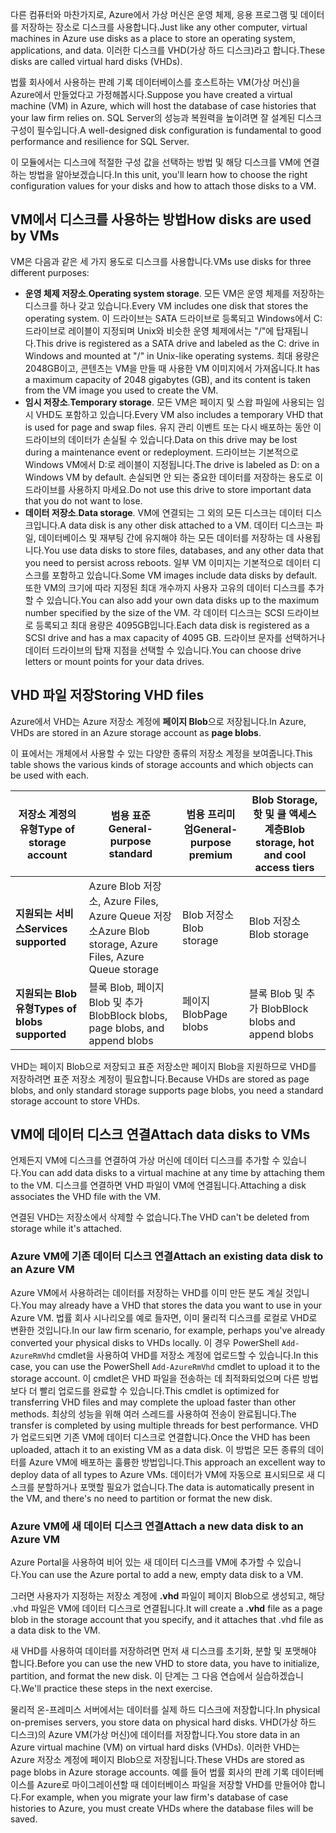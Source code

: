 <span data-ttu-id="ea558-101">다른 컴퓨터와 마찬가지로, Azure에서 가상 머신은 운영 체제, 응용 프로그램 및 데이터를 저장하는 장소로 디스크를 사용합니다.</span><span class="sxs-lookup"><span data-stu-id="ea558-101">Just like any other computer, virtual machines in Azure use disks as a place to store an operating system, applications, and data.</span></span> <span data-ttu-id="ea558-102">이러한 디스크를 VHD(가상 하드 디스크)라고 합니다.</span><span class="sxs-lookup"><span data-stu-id="ea558-102">These disks are called virtual hard disks (VHDs).</span></span>

<span data-ttu-id="ea558-103">법률 회사에서 사용하는 판례 기록 데이터베이스를 호스트하는 VM(가상 머신)을 Azure에서 만들었다고 가정해봅시다.</span><span class="sxs-lookup"><span data-stu-id="ea558-103">Suppose you have created a virtual machine (VM) in Azure, which will host the database of case histories that your law firm relies on.</span></span> <span data-ttu-id="ea558-104">SQL Server의 성능과 복원력을 높이려면 잘 설계된 디스크 구성이 필수입니다.</span><span class="sxs-lookup"><span data-stu-id="ea558-104">A well-designed disk configuration is fundamental to good performance and resilience for SQL Server.</span></span>

<span data-ttu-id="ea558-105">이 모듈에서는 디스크에 적절한 구성 값을 선택하는 방법 및 해당 디스크를 VM에 연결하는 방법을 알아보겠습니다.</span><span class="sxs-lookup"><span data-stu-id="ea558-105">In this unit, you'll learn how to choose the right configuration values for your disks and how to attach those disks to a VM.</span></span>

## <a name="how-disks-are-used-by-vms"></a><span data-ttu-id="ea558-106">VM에서 디스크를 사용하는 방법</span><span class="sxs-lookup"><span data-stu-id="ea558-106">How disks are used by VMs</span></span>

<span data-ttu-id="ea558-107">VM은 다음과 같은 세 가지 용도로 디스크를 사용합니다.</span><span class="sxs-lookup"><span data-stu-id="ea558-107">VMs use disks for three different purposes:</span></span>

- <span data-ttu-id="ea558-108">**운영 체제 저장소**.</span><span class="sxs-lookup"><span data-stu-id="ea558-108">**Operating system storage**.</span></span> <span data-ttu-id="ea558-109">모든 VM은 운영 체제를 저장하는 디스크를 하나 갖고 있습니다.</span><span class="sxs-lookup"><span data-stu-id="ea558-109">Every VM includes one disk that stores the operating system.</span></span> <span data-ttu-id="ea558-110">이 드라이브는 SATA 드라이브로 등록되고 Windows에서 C: 드라이브로 레이블이 지정되며 Unix와 비슷한 운영 체제에서는 "/"에 탑재됩니다.</span><span class="sxs-lookup"><span data-stu-id="ea558-110">This drive is registered as a SATA drive and labeled as the C: drive in Windows and mounted at "/" in Unix-like operating systems.</span></span> <span data-ttu-id="ea558-111">최대 용량은 2048GB이고, 콘텐츠는 VM을 만들 때 사용한 VM 이미지에서 가져옵니다.</span><span class="sxs-lookup"><span data-stu-id="ea558-111">It has a maximum capacity of 2048 gigabytes (GB), and its content is taken from the VM image you used to create the VM.</span></span>
- <span data-ttu-id="ea558-112">**임시 저장소**.</span><span class="sxs-lookup"><span data-stu-id="ea558-112">**Temporary storage**.</span></span> <span data-ttu-id="ea558-113">모든 VM은 페이지 및 스왑 파일에 사용되는 임시 VHD도 포함하고 있습니다.</span><span class="sxs-lookup"><span data-stu-id="ea558-113">Every VM also includes a temporary VHD that is used for page and swap files.</span></span> <span data-ttu-id="ea558-114">유지 관리 이벤트 또는 다시 배포하는 동안 이 드라이브의 데이터가 손실될 수 있습니다.</span><span class="sxs-lookup"><span data-stu-id="ea558-114">Data on this drive may be lost during a maintenance event or redeployment.</span></span> <span data-ttu-id="ea558-115">드라이브는 기본적으로 Windows VM에서 D:로 레이블이 지정됩니다.</span><span class="sxs-lookup"><span data-stu-id="ea558-115">The drive is labeled as D: on a Windows VM by default.</span></span> <span data-ttu-id="ea558-116">손실되면 안 되는 중요한 데이터를 저장하는 용도로 이 드라이브를 사용하지 마세요.</span><span class="sxs-lookup"><span data-stu-id="ea558-116">Do not use this drive to store important data that you do not want to lose.</span></span>
- <span data-ttu-id="ea558-117">**데이터 저장소**.</span><span class="sxs-lookup"><span data-stu-id="ea558-117">**Data storage**.</span></span> <span data-ttu-id="ea558-118">VM에 연결되는 그 외의 모든 디스크는 데이터 디스크입니다.</span><span class="sxs-lookup"><span data-stu-id="ea558-118">A data disk is any other disk attached to a VM.</span></span> <span data-ttu-id="ea558-119">데이터 디스크는 파일, 데이터베이스 및 재부팅 간에 유지해야 하는 모든 데이터를 저장하는 데 사용됩니다.</span><span class="sxs-lookup"><span data-stu-id="ea558-119">You use data disks to store files, databases, and any other data that you need to persist across reboots.</span></span> <span data-ttu-id="ea558-120">일부 VM 이미지는 기본적으로 데이터 디스크를 포함하고 있습니다.</span><span class="sxs-lookup"><span data-stu-id="ea558-120">Some VM images include data disks by default.</span></span> <span data-ttu-id="ea558-121">또한 VM의 크기에 따라 지정된 최대 개수까지 사용자 고유의 데이터 디스크를 추가할 수 있습니다.</span><span class="sxs-lookup"><span data-stu-id="ea558-121">You can also add your own data disks up to the maximum number specified by the size of the VM.</span></span> <span data-ttu-id="ea558-122">각 데이터 디스크는 SCSI 드라이브로 등록되고 최대 용량은 4095GB입니다.</span><span class="sxs-lookup"><span data-stu-id="ea558-122">Each data disk is registered as a SCSI drive and has a max capacity of 4095 GB.</span></span> <span data-ttu-id="ea558-123">드라이브 문자를 선택하거나 데이터 드라이브의 탑재 지점을 선택할 수 있습니다.</span><span class="sxs-lookup"><span data-stu-id="ea558-123">You can choose drive letters or mount points for your data drives.</span></span>

## <a name="storing-vhd-files"></a><span data-ttu-id="ea558-124">VHD 파일 저장</span><span class="sxs-lookup"><span data-stu-id="ea558-124">Storing VHD files</span></span>

<span data-ttu-id="ea558-125">Azure에서 VHD는 Azure 저장소 계정에 **페이지 Blob**으로 저장됩니다.</span><span class="sxs-lookup"><span data-stu-id="ea558-125">In Azure, VHDs are stored in an Azure storage account as **page blobs**.</span></span>

<span data-ttu-id="ea558-126">이 표에서는 개체에서 사용할 수 있는 다양한 종류의 저장소 계정을 보여줍니다.</span><span class="sxs-lookup"><span data-stu-id="ea558-126">This table shows the various kinds of storage accounts and which objects can be used with each.</span></span>

|<span data-ttu-id="ea558-127">**저장소 계정의 유형**</span><span class="sxs-lookup"><span data-stu-id="ea558-127">**Type of storage account**</span></span>|<span data-ttu-id="ea558-128">**범용 표준**</span><span class="sxs-lookup"><span data-stu-id="ea558-128">**General-purpose standard**</span></span>|<span data-ttu-id="ea558-129">**범용 프리미엄**</span><span class="sxs-lookup"><span data-stu-id="ea558-129">**General-purpose premium**</span></span>|<span data-ttu-id="ea558-130">**Blob Storage, 핫 및 쿨 액세스 계층**</span><span class="sxs-lookup"><span data-stu-id="ea558-130">**Blob storage, hot and cool access tiers**</span></span>|
|-----|-----|-----|-----|
|<span data-ttu-id="ea558-131">**지원되는 서비스**</span><span class="sxs-lookup"><span data-stu-id="ea558-131">**Services supported**</span></span>| <span data-ttu-id="ea558-132">Azure Blob 저장소, Azure Files, Azure Queue 저장소</span><span class="sxs-lookup"><span data-stu-id="ea558-132">Azure Blob storage, Azure Files, Azure Queue storage</span></span> | <span data-ttu-id="ea558-133">Blob 저장소</span><span class="sxs-lookup"><span data-stu-id="ea558-133">Blob storage</span></span> | <span data-ttu-id="ea558-134">Blob 저장소</span><span class="sxs-lookup"><span data-stu-id="ea558-134">Blob storage</span></span>|
|<span data-ttu-id="ea558-135">**지원되는 Blob 유형**</span><span class="sxs-lookup"><span data-stu-id="ea558-135">**Types of blobs supported**</span></span>|<span data-ttu-id="ea558-136">블록 Blob, 페이지 Blob 및 추가 Blob</span><span class="sxs-lookup"><span data-stu-id="ea558-136">Block blobs, page blobs, and append blobs</span></span> | <span data-ttu-id="ea558-137">페이지 Blob</span><span class="sxs-lookup"><span data-stu-id="ea558-137">Page blobs</span></span> | <span data-ttu-id="ea558-138">블록 Blob 및 추가 Blob</span><span class="sxs-lookup"><span data-stu-id="ea558-138">Block blobs and append blobs</span></span>|

<span data-ttu-id="ea558-139">VHD는 페이지 Blob으로 저장되고 표준 저장소만 페이지 Blob을 지원하므로 VHD를 저장하려면 표준 저장소 계정이 필요합니다.</span><span class="sxs-lookup"><span data-stu-id="ea558-139">Because VHDs are stored as page blobs, and only standard storage supports page blobs, you need a standard storage account to store VHDs.</span></span>

## <a name="attach-data-disks-to-vms"></a><span data-ttu-id="ea558-140">VM에 데이터 디스크 연결</span><span class="sxs-lookup"><span data-stu-id="ea558-140">Attach data disks to VMs</span></span>

<span data-ttu-id="ea558-141">언제든지 VM에 디스크를 연결하여 가상 머신에 데이터 디스크를 추가할 수 있습니다.</span><span class="sxs-lookup"><span data-stu-id="ea558-141">You can add data disks to a virtual machine at any time by attaching them to the VM.</span></span> <span data-ttu-id="ea558-142">디스크를 연결하면 VHD 파일이 VM에 연결됩니다.</span><span class="sxs-lookup"><span data-stu-id="ea558-142">Attaching a disk associates the VHD file with the VM.</span></span> 

<span data-ttu-id="ea558-143">연결된 VHD는 저장소에서 삭제할 수 없습니다.</span><span class="sxs-lookup"><span data-stu-id="ea558-143">The VHD can't be deleted from storage while it's attached.</span></span>

### <a name="attach-an-existing-data-disk-to-an-azure-vm"></a><span data-ttu-id="ea558-144">Azure VM에 기존 데이터 디스크 연결</span><span class="sxs-lookup"><span data-stu-id="ea558-144">Attach an existing data disk to an Azure VM</span></span>

<span data-ttu-id="ea558-145">Azure VM에서 사용하려는 데이터를 저장하는 VHD를 이미 만든 분도 계실 것입니다.</span><span class="sxs-lookup"><span data-stu-id="ea558-145">You may already have a VHD that stores the data you want to use in your Azure VM.</span></span> <span data-ttu-id="ea558-146">법률 회사 시나리오를 예로 들자면, 이미 물리적 디스크를 로컬로 VHD로 변환한 것입니다.</span><span class="sxs-lookup"><span data-stu-id="ea558-146">In our law firm scenario, for example,  perhaps you've already converted your physical disks to VHDs locally.</span></span> <span data-ttu-id="ea558-147">이 경우 PowerShell `Add-AzureRmVhd` cmdlet을 사용하여 VHD를 저장소 계정에 업로드할 수 있습니다.</span><span class="sxs-lookup"><span data-stu-id="ea558-147">In this case, you can use the PowerShell `Add-AzureRmVhd` cmdlet to upload it to the storage account.</span></span> <span data-ttu-id="ea558-148">이 cmdlet은 VHD 파일을 전송하는 데 최적화되었으며 다른 방법보다 더 빨리 업로드를 완료할 수 있습니다.</span><span class="sxs-lookup"><span data-stu-id="ea558-148">This cmdlet is optimized for transferring VHD files and may complete the upload faster than other methods.</span></span> <span data-ttu-id="ea558-149">최상의 성능을 위해 여러 스레드를 사용하여 전송이 완료됩니다.</span><span class="sxs-lookup"><span data-stu-id="ea558-149">The transfer is completed by using multiple threads for best performance.</span></span> <span data-ttu-id="ea558-150">VHD가 업로드되면 기존 VM에 데이터 디스크로 연결합니다.</span><span class="sxs-lookup"><span data-stu-id="ea558-150">Once the VHD has been uploaded, attach it to an existing VM as a data disk.</span></span> <span data-ttu-id="ea558-151">이 방법은 모든 종류의 데이터를 Azure VM에 배포하는 훌륭한 방법입니다.</span><span class="sxs-lookup"><span data-stu-id="ea558-151">This approach an excellent way to deploy data of all types to Azure VMs.</span></span> <span data-ttu-id="ea558-152">데이터가 VM에 자동으로 표시되므로 새 디스크를 분할하거나 포맷할 필요가 없습니다.</span><span class="sxs-lookup"><span data-stu-id="ea558-152">The data is automatically present in the VM, and there's no need to partition or format the new disk.</span></span>

### <a name="attach-a-new-data-disk-to-an-azure-vm"></a><span data-ttu-id="ea558-153">Azure VM에 새 데이터 디스크 연결</span><span class="sxs-lookup"><span data-stu-id="ea558-153">Attach a new data disk to an Azure VM</span></span>

<span data-ttu-id="ea558-154">Azure Portal을 사용하여 비어 있는 새 데이터 디스크를 VM에 추가할 수 있습니다.</span><span class="sxs-lookup"><span data-stu-id="ea558-154">You can use the Azure portal to add a new, empty data disk to a VM.</span></span> 

<span data-ttu-id="ea558-155">그러면 사용자가 지정하는 저장소 계정에 **.vhd** 파일이 페이지 Blob으로 생성되고, 해당 .vhd 파일은 VM에 데이터 디스크로 연결됩니다.</span><span class="sxs-lookup"><span data-stu-id="ea558-155">It will create a **.vhd** file as a page blob in the storage account that you specify, and it attaches that .vhd file as a data disk to the VM.</span></span> 

<span data-ttu-id="ea558-156">새 VHD를 사용하여 데이터를 저장하려면 먼저 새 디스크를 초기화, 분할 및 포맷해야 합니다.</span><span class="sxs-lookup"><span data-stu-id="ea558-156">Before you can use the new VHD to store data, you have to initialize, partition, and format the new disk.</span></span> <span data-ttu-id="ea558-157">이 단계는 그 다음 연습에서 실습하겠습니다.</span><span class="sxs-lookup"><span data-stu-id="ea558-157">We'll practice these steps in the next exercise.</span></span>

<span data-ttu-id="ea558-158">물리적 온-프레미스 서버에서는 데이터를 실제 하드 디스크에 저장합니다.</span><span class="sxs-lookup"><span data-stu-id="ea558-158">In physical on-premises servers, you store data on physical hard disks.</span></span> <span data-ttu-id="ea558-159">VHD(가상 하드 디스크)의 Azure VM(가상 머신)에 데이터를 저장합니다.</span><span class="sxs-lookup"><span data-stu-id="ea558-159">You store data in an Azure virtual machine (VM) on virtual hard disks (VHDs).</span></span> <span data-ttu-id="ea558-160">이러한 VHD는 Azure 저장소 계정에 페이지 Blob으로 저장됩니다.</span><span class="sxs-lookup"><span data-stu-id="ea558-160">These VHDs are stored as page blobs in Azure storage accounts.</span></span> <span data-ttu-id="ea558-161">예를 들어 법률 회사의 판례 기록 데이터베이스를 Azure로 마이그레이션할 때 데이터베이스 파일을 저장할 VHD를 만들어야 합니다.</span><span class="sxs-lookup"><span data-stu-id="ea558-161">For example, when you migrate your law firm's database of case histories to Azure, you must create VHDs where the database files will be saved.</span></span>
